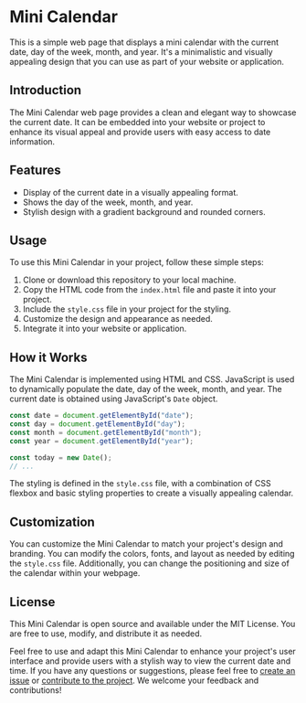 
# Mini Calendar

This is a simple web page that displays a mini calendar with the current date, day of the week, month, and year. It's a minimalistic and visually appealing design that you can use as part of your website or application.

## Introduction

The Mini Calendar web page provides a clean and elegant way to showcase the current date. It can be embedded into your website or project to enhance its visual appeal and provide users with easy access to date information.

## Features

- Display of the current date in a visually appealing format.
- Shows the day of the week, month, and year.
- Stylish design with a gradient background and rounded corners.

## Usage

To use this Mini Calendar in your project, follow these simple steps:

1. Clone or download this repository to your local machine.
2. Copy the HTML code from the `index.html` file and paste it into your project.
3. Include the `style.css` file in your project for the styling.
4. Customize the design and appearance as needed.
5. Integrate it into your website or application.

## How it Works

The Mini Calendar is implemented using HTML and CSS. JavaScript is used to dynamically populate the date, day of the week, month, and year. The current date is obtained using JavaScript's `Date` object.

```javascript
const date = document.getElementById("date");
const day = document.getElementById("day");
const month = document.getElementById("month");
const year = document.getElementById("year");

const today = new Date();
// ...
```

The styling is defined in the `style.css` file, with a combination of CSS flexbox and basic styling properties to create a visually appealing calendar.

## Customization

You can customize the Mini Calendar to match your project's design and branding. You can modify the colors, fonts, and layout as needed by editing the `style.css` file. Additionally, you can change the positioning and size of the calendar within your webpage.

## License

This Mini Calendar is open source and available under the MIT License. You are free to use, modify, and distribute it as needed.

Feel free to use and adapt this Mini Calendar to enhance your project's user interface and provide users with a stylish way to view the current date and time. If you have any questions or suggestions, please feel free to [create an issue](https://github.com/Gargshruti19/mini-calendar/issues) or [contribute to the project](https://github.com/Gargshruti29/mini-calendar/pulls). We welcome your feedback and contributions!
